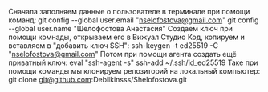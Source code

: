 Сначала заполняем данные о пользователе в терминале при помощи команд:
git config --global user.email "nselofostova@gmail.com"
git config --global user.name "Шелофостова Анастасия"
Создаем ключ при помощи комнады, открываем его в Вижуал Студио Код, копируем и вставляем в "добавить ключ SSH":
ssh-keygen -t ed25519 -C "nselofostova@gmail.com"
Потом при помощи агента создать ещё приватный ключ:
eval "ssh-agent -s"
ssh-add ~/.ssh/id_ed25519
Таке при помощи команды мы клонируем репозиторий на локальный компьютер:
git clone git@github.com:Debilkinsss/Shelofostova.git
